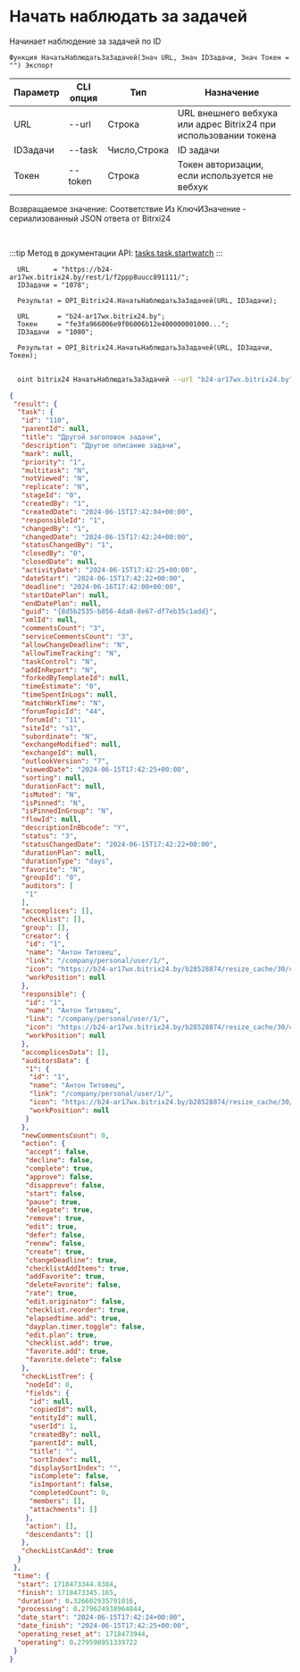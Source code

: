 ﻿---
sidebar_position: 14
---

# Начать наблюдать за задачей
 Начинает наблюдение за задачей по ID



`Функция НачатьНаблюдатьЗаЗадачей(Знач URL, Знач IDЗадачи, Знач Токен = "") Экспорт`

  | Параметр | CLI опция | Тип | Назначение |
  |-|-|-|-|
  | URL | --url | Строка | URL внешнего вебхука или адрес Bitrix24 при использовании токена |
  | IDЗадачи | --task | Число,Строка | ID задачи |
  | Токен | --token | Строка | Токен авторизации, если используется не вебхук |

  
  Возвращаемое значение:   Соответствие Из КлючИЗначение - сериализованный JSON ответа от Bitrxi24

<br/>

:::tip
Метод в документации API: [tasks.task.startwatch](https://dev.1c-bitrix.ru/rest_help/tasks/task/tasks/tasks_task_startwatch.php)
:::
<br/>


```bsl title="Пример кода"
  URL      = "https://b24-ar17wx.bitrix24.by/rest/1/f2ppp8uucc891111/";
  IDЗадачи = "1078";
  
  Результат = OPI_Bitrix24.НачатьНаблюдатьЗаЗадачей(URL, IDЗадачи);
  
  URL       = "b24-ar17wx.bitrix24.by";
  Токен     = "fe3fa966006e9f06006b12e400000001000...";
  IDЗадачи  = "1080";
  
  Результат = OPI_Bitrix24.НачатьНаблюдатьЗаЗадачей(URL, IDЗадачи, Токен);
```
	


```sh title="Пример команды CLI"
    
  oint bitrix24 НачатьНаблюдатьЗаЗадачей --url "b24-ar17wx.bitrix24.by" --task "170" --token "b9df7366006e9f06006b12e400000001000..."

```

```json title="Результат"
{
 "result": {
  "task": {
   "id": "110",
   "parentId": null,
   "title": "Другой заголовок задачи",
   "description": "Другое описание задачи",
   "mark": null,
   "priority": "1",
   "multitask": "N",
   "notViewed": "N",
   "replicate": "N",
   "stageId": "0",
   "createdBy": "1",
   "createdDate": "2024-06-15T17:42:04+00:00",
   "responsibleId": "1",
   "changedBy": "1",
   "changedDate": "2024-06-15T17:42:24+00:00",
   "statusChangedBy": "1",
   "closedBy": "0",
   "closedDate": null,
   "activityDate": "2024-06-15T17:42:25+00:00",
   "dateStart": "2024-06-15T17:42:22+00:00",
   "deadline": "2024-06-16T17:42:00+00:00",
   "startDatePlan": null,
   "endDatePlan": null,
   "guid": "{8d5b2535-b856-4da0-8e67-df7eb35c1add}",
   "xmlId": null,
   "commentsCount": "3",
   "serviceCommentsCount": "3",
   "allowChangeDeadline": "N",
   "allowTimeTracking": "N",
   "taskControl": "N",
   "addInReport": "N",
   "forkedByTemplateId": null,
   "timeEstimate": "0",
   "timeSpentInLogs": null,
   "matchWorkTime": "N",
   "forumTopicId": "44",
   "forumId": "11",
   "siteId": "s1",
   "subordinate": "N",
   "exchangeModified": null,
   "exchangeId": null,
   "outlookVersion": "7",
   "viewedDate": "2024-06-15T17:42:25+00:00",
   "sorting": null,
   "durationFact": null,
   "isMuted": "N",
   "isPinned": "N",
   "isPinnedInGroup": "N",
   "flowId": null,
   "descriptionInBbcode": "Y",
   "status": "3",
   "statusChangedDate": "2024-06-15T17:42:22+00:00",
   "durationPlan": null,
   "durationType": "days",
   "favorite": "N",
   "groupId": "0",
   "auditors": [
    "1"
   ],
   "accomplices": [],
   "checklist": [],
   "group": [],
   "creator": {
    "id": "1",
    "name": "Антон Титовец",
    "link": "/company/personal/user/1/",
    "icon": "https://b24-ar17wx.bitrix24.by/b28528874/resize_cache/30/c0120a8d7c10d63c83e32398d1ec4d9e/main/d7e/d7e99cf556e4ab676463dae2c00ddfbb/a7e0af6899300e3c684caeca5c334d81.jpg",
    "workPosition": null
   },
   "responsible": {
    "id": "1",
    "name": "Антон Титовец",
    "link": "/company/personal/user/1/",
    "icon": "https://b24-ar17wx.bitrix24.by/b28528874/resize_cache/30/c0120a8d7c10d63c83e32398d1ec4d9e/main/d7e/d7e99cf556e4ab676463dae2c00ddfbb/a7e0af6899300e3c684caeca5c334d81.jpg",
    "workPosition": null
   },
   "accomplicesData": [],
   "auditorsData": {
    "1": {
     "id": "1",
     "name": "Антон Титовец",
     "link": "/company/personal/user/1/",
     "icon": "https://b24-ar17wx.bitrix24.by/b28528874/resize_cache/30/c0120a8d7c10d63c83e32398d1ec4d9e/main/d7e/d7e99cf556e4ab676463dae2c00ddfbb/a7e0af6899300e3c684caeca5c334d81.jpg",
     "workPosition": null
    }
   },
   "newCommentsCount": 0,
   "action": {
    "accept": false,
    "decline": false,
    "complete": true,
    "approve": false,
    "disapprove": false,
    "start": false,
    "pause": true,
    "delegate": true,
    "remove": true,
    "edit": true,
    "defer": false,
    "renew": false,
    "create": true,
    "changeDeadline": true,
    "checklistAddItems": true,
    "addFavorite": true,
    "deleteFavorite": false,
    "rate": true,
    "edit.originator": false,
    "checklist.reorder": true,
    "elapsedtime.add": true,
    "dayplan.timer.toggle": false,
    "edit.plan": true,
    "checklist.add": true,
    "favorite.add": true,
    "favorite.delete": false
   },
   "checkListTree": {
    "nodeId": 0,
    "fields": {
     "id": null,
     "copiedId": null,
     "entityId": null,
     "userId": 1,
     "createdBy": null,
     "parentId": null,
     "title": "",
     "sortIndex": null,
     "displaySortIndex": "",
     "isComplete": false,
     "isImportant": false,
     "completedCount": 0,
     "members": [],
     "attachments": []
    },
    "action": [],
    "descendants": []
   },
   "checkListCanAdd": true
  }
 },
 "time": {
  "start": 1718473344.8384,
  "finish": 1718473345.165,
  "duration": 0.326602935791016,
  "processing": 0.279624938964844,
  "date_start": "2024-06-15T17:42:24+00:00",
  "date_finish": "2024-06-15T17:42:25+00:00",
  "operating_reset_at": 1718473944,
  "operating": 0.279598951339722
 }
}
```
